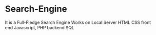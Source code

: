 # Search-Engine
It is a Full-Fledge Search Engine 
Works on Local Server
HTML CSS front end
Javascript, PHP backend
SQL 
